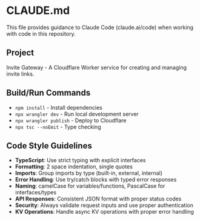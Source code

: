 # CLAUDE.md

This file provides guidance to Claude Code (claude.ai/code) when working with code in this repository.

## Project
Invite Gateway - A Cloudflare Worker service for creating and managing invite links.

## Build/Run Commands
- `npm install` - Install dependencies
- `npx wrangler dev` - Run local development server
- `npx wrangler publish` - Deploy to Cloudflare
- `npx tsc --noEmit` - Type checking

## Code Style Guidelines
- **TypeScript**: Use strict typing with explicit interfaces
- **Formatting**: 2 space indentation, single quotes
- **Imports**: Group imports by type (built-in, external, internal)
- **Error Handling**: Use try/catch blocks with typed error responses
- **Naming**: camelCase for variables/functions, PascalCase for interfaces/types
- **API Responses**: Consistent JSON format with proper status codes
- **Security**: Always validate request inputs and use proper authentication
- **KV Operations**: Handle async KV operations with proper error handling